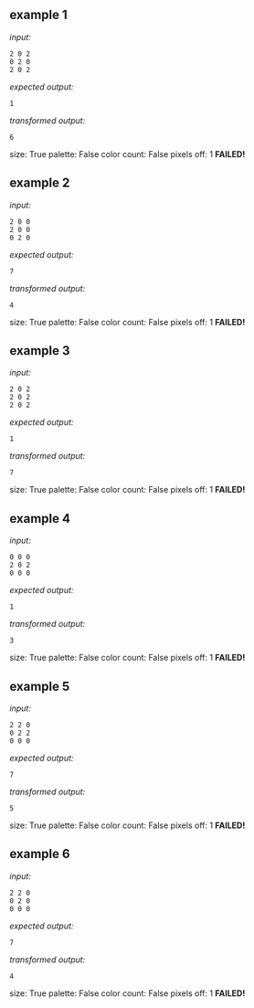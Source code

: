 
## example 1
*input:*
```
2 0 2
0 2 0
2 0 2
```
*expected output:*
```
1
```
*transformed output:*
```
6
```
size: True
palette: False
color count: False
pixels off: 1
**FAILED!**

## example 2
*input:*
```
2 0 0
2 0 0
0 2 0
```
*expected output:*
```
7
```
*transformed output:*
```
4
```
size: True
palette: False
color count: False
pixels off: 1
**FAILED!**

## example 3
*input:*
```
2 0 2
2 0 2
2 0 2
```
*expected output:*
```
1
```
*transformed output:*
```
7
```
size: True
palette: False
color count: False
pixels off: 1
**FAILED!**

## example 4
*input:*
```
0 0 0
2 0 2
0 0 0
```
*expected output:*
```
1
```
*transformed output:*
```
3
```
size: True
palette: False
color count: False
pixels off: 1
**FAILED!**

## example 5
*input:*
```
2 2 0
0 2 2
0 0 0
```
*expected output:*
```
7
```
*transformed output:*
```
5
```
size: True
palette: False
color count: False
pixels off: 1
**FAILED!**

## example 6
*input:*
```
2 2 0
0 2 0
0 0 0
```
*expected output:*
```
7
```
*transformed output:*
```
4
```
size: True
palette: False
color count: False
pixels off: 1
**FAILED!**
